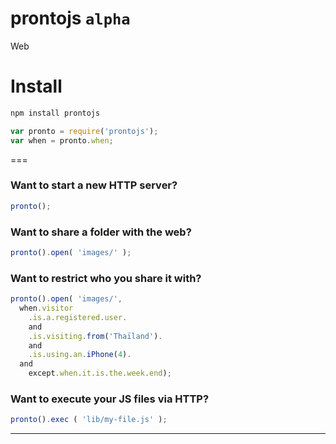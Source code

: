 prontojs `alpha`
========

Web

# Install

```bash
npm install prontojs
```

```js
var pronto = require('prontojs');
var when = pronto.when;
```

===

### Want to start a new HTTP server?

```js
pronto();
```

### Want to share a folder with the web?

```js
pronto().open( 'images/' );
```

### Want to restrict who you share it with?

```js
pronto().open( 'images/',
  when.visitor
    .is.a.registered.user.
    and
    .is.visiting.from('Thaïland').
    and
    .is.using.an.iPhone(4).
  and
    except.when.it.is.the.week.end);
```

### Want to execute your JS files via HTTP?

```js
pronto().exec ( 'lib/my-file.js' );
```

---

